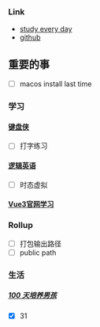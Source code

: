 ### Link
- [study every day](https://github.com/cuixiaorui/study-every-day/issues)
- [github](https://github.com/jtr354)

## 重要的事
- [ ] macos install last time

### 学习
#### [键盘侠](https://appewiejl9g3764.h5.xiaoeknow.com/p/course/ecourse/course_28y3lTEa0pnA2HVLtZiz1vQ2kH4)
- [ ] 打字练习

#### [逻辑英语](https://github.com/JTR354/learn-english)
- [ ] 时态虚拟

#### [Vue3官网学习](https://github.com/JTR354/learn-vue/tree/main/official-doc)


### Rollup
- [ ] 打包输出路径
- [ ] public path

### 生活
##### [100 天培养男孩](https://github.com/JTR354/raising-boys)
- [x] 31
